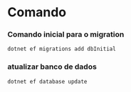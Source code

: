 # Comando 
### Comando inicial para o migration
    dotnet ef migrations add dbInitial


### atualizar banco de dados
    dotnet ef database update
